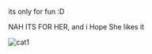 its only for fun :D

NAH ITS FOR HER, and i Hope She likes it 


![cat1](https://github.com/user-attachments/assets/29bd582c-cdba-4f72-aa8e-610924eb6ef9)
